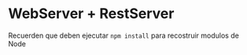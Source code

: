 # WebServer + RestServer

Recuerden que deben ejecutar ``` npm install ``` para recostruir modulos de Node